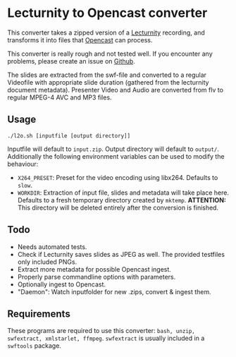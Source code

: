 # Lecturnity to Opencast converter

This converter takes a zipped version of a [Lecturnity](https://www.im-c.com/de/lecturnity/) recording, and transforms it into files that [Opencast](http://www.opencast.org) can process. 

This converter is really rough and not tested well. If you encounter any problems, please create an issue on [Github](https://github.com/learnweb/lecturnity-to-opencast/issues).

The slides are extracted from the swf-file and converted to a regular Videofile with appropriate slide duration (gathered from the lecturnity document metadata). Presenter Video and Audio are converted from flv to regular MPEG-4 AVC and MP3 files.

## Usage

`./l2o.sh [inputfile [output directory]]`

Inputfile will default to `input.zip`. Output directory will default to `output/`. Additionally the following environment variables can be used to modify the behaviour:

* `X264_PRESET`: Preset for the video encoding using libx264. Defaults to `slow`. 
* `WORKDIR`: Extraction of input file, slides and metadata will take place here. Defaults to a fresh temporary directory created by `mktemp`. **ATTENTION:** This directory will be deleted entirely after the conversion is finished.

## Todo

* Needs automated tests.
* Check if Lecturnity saves slides as JPEG as well. The provided testfiles only included PNGs.
* Extract more metadata for possible Opencast ingest.
* Properly parse commandline options with parameters.
* Optionally ingest to Opencast.
* "Daemon": Watch inputfolder for new .zips, convert & ingest them.

## Requirements

These programs are required to use this converter: `bash, unzip, swfextract, xmlstarlet, ffmpeg`. `swfextract` is usually included in a `swftools` package.
